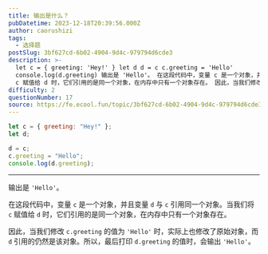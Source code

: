 ```yaml
---
title: 输出是什么？
pubDatetime: 2023-12-18T20:39:56.000Z
author: caorushizi
tags:
  - 选择题
postSlug: 3bf627cd-6b02-4904-9d4c-979794d6cde3
description: >-
  let c = { greeting: 'Hey!' } let d d = c c.greeting = 'Hello'
  console.log(d.greeting) 输出是 'Hello'。 在这段代码中，变量 c 是一个对象，并且变量 d 与 c 引用同一个对象。当我们将
  c 赋值给 d 时，它们引用的是同一个对象，在内存中只有一个对象存在。 因此，当我们修改 c.greeting 的值为
difficulty: 2
questionNumber: 17
source: https://fe.ecool.fun/topic/3bf627cd-6b02-4904-9d4c-979794d6cde3
---
```


```javascript
let c = { greeting: "Hey!" };
let d;

d = c;
c.greeting = "Hello";
console.log(d.greeting);
```

---

输出是 `'Hello'`。

在这段代码中，变量 `c` 是一个对象，并且变量 `d` 与 `c` 引用同一个对象。当我们将 `c` 赋值给 `d` 时，它们引用的是同一个对象，在内存中只有一个对象存在。

因此，当我们修改 `c.greeting` 的值为 `'Hello'` 时，实际上也修改了原始对象，而 `d` 引用的仍然是该对象。所以，最后打印 `d.greeting` 的值时，会输出 `'Hello'`。
